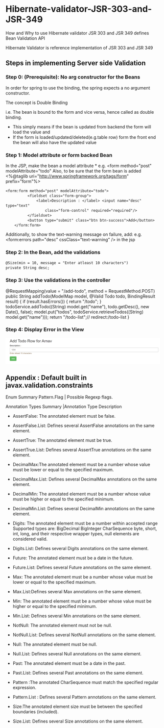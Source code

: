 # Hibernate-validator-JSR-303-and-JSR-349
How and Why to use Hibernate validator JSR 303 and JSR 349 defines Bean Validation API

Hibernate Validator is reference implementation of JSR 303 and JSR 349

## Steps in implementing Server side Validation

### Step 0: (Prerequisite): No arg constructor for the Beans

In order for spring to use the binding, the spring expects a no argument constructor.

The concept is Double Binding

i.e. The bean is bound to the form and vice versa, hence called as double binding.

* This simply means if the bean is updated from backend the form will load the value and 
* If the form is loaded/updated/deleted(e.g.table row) form the front end the bean will also have the updated value

### Step 1: Model attribute or form backed Bean
  In the JSP, make the bean a model attribute
    * e.g. <form method="post" modelAttribute="todo"
Also, to be sure that the form bean is added <%@taglib uri="http://www.springframework.org/tags/form" prefix="form"%>

    <form:form method="post" modelAttribute="todo">
			  <fieldset class="form-group">
				  <label>Description : </label> <input name="desc" type="text"
					  class="form-control" required="required"/>
			  </fieldset>
			  <button type="submit" class="btn btn-success">Add</button>
		</form:form>
		
Additionally, to show the text-warning message on failure, add:
e.g. <form:errors path="desc" cssClass="text-warning" /> in the jsp 
    
### Step 2: In the Bean, add the validations
  	@Size(min = 10, message = "Enter atleast 10 characters")
	private String desc;
### Step 3: Use the validations in the controller
  @RequestMapping(value = "/add-todo", method = RequestMethod.POST)
	public String addTodo(ModelMap model, @Valid Todo todo, BindingResult result) {
		if (result.hasErrors()) {
			return "/todo";
		}
		todoService.addTodo((String) model.get("name"), todo.getDesc(), new Date(), false);
		model.put("todos", todoService.retrieveTodos((String) model.get("name")));
		return "/todo-list";// redirect:/todo-list
	}
### Step 4: Display Error in the View

![alt text](https://github.com/AbhishekJunnarkar/Hibernate-validator-JSR-303-and-JSR-349/blob/master/Hibernate%20validator%20simple%20Example01.PNG?raw=true "Validation message")

## Appendix : Default built in javax.validation.constraints

Enum Summary
Pattern.Flag | Possible Regexp flags.


Annotation Types Summary |Annotation Type Description
* AssertFalse: The annotated element must be false.
* AssertFalse.List: Defines several AssertFalse annotations on the same element.
* AssertTrue: The annotated element must be true.
* AssertTrue.List: Defines several AssertTrue annotations on the same element.
* DecimalMax:The annotated element must be a number whose value must be lower or equal to the specified maximum.
* DecimalMax.List: Defines several DecimalMax annotations on the same element.
* DecimalMin: The annotated element must be a number whose value must be higher or equal to the specified minimum.
* DecimalMin.List: Defines several DecimalMin annotations on the same element.
* Digits: The annotated element must be a number within accepted range Supported types are: BigDecimal BigInteger CharSequence byte, short, int, long, and their respective wrapper types, null elements are considered valid.

* Digits.List: Defines several Digits annotations on the same element.
* Future: The annotated element must be a date in the future.
* Future.List: Defines several Future annotations on the same element.
* Max: The annotated element must be a number whose value must be lower or equal to the specified maximum.
* Max.List:Defines several Max annotations on the same element.
* Min: The annotated element must be a number whose value must be higher or equal to the specified minimum.
* Min.List: Defines several Min annotations on the same element.
* NotNull: The annotated element must not be null.
* NotNull.List: Defines several NotNull annotations on the same element.
* Null: The annotated element must be null.
* Null.List: Defines several Null annotations on the same element.
* Past: The annotated element must be a date in the past.
* Past.List: Defines several Past annotations on the same element.
* Pattern	:The annotated CharSequence must match the specified regular expression.
* Pattern.List : Defines several Pattern annotations on the same element.
* Size:The annotated element size must be between the specified boundaries (included).
* Size.List: Defines several Size annotations on the same element.
